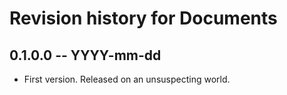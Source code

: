 # Revision history for Documents

## 0.1.0.0 -- YYYY-mm-dd

* First version. Released on an unsuspecting world.
